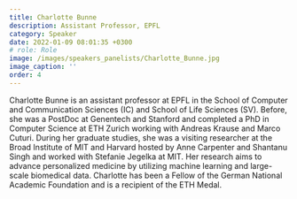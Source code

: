 ```yaml
---
title: Charlotte Bunne
description: Assistant Professor, EPFL
category: Speaker
date: 2022-01-09 08:01:35 +0300
# role: Role 
image: /images/speakers_panelists/Charlotte_Bunne.jpg
image_caption: ''
order: 4
---
```

Charlotte Bunne is an assistant professor at EPFL in the School
of Computer and Communication Sciences (IC) and School of Life Sciences (SV). Before, she was
a PostDoc at Genentech and Stanford and completed a PhD in Computer Science at ETH Zurich
working with Andreas Krause and Marco Cuturi. During her graduate studies, she was a visiting
researcher at the Broad Institute of MIT and Harvard hosted by Anne Carpenter and Shantanu Singh
and worked with Stefanie Jegelka at MIT. Her research aims to advance personalized medicine
by utilizing machine learning and large-scale biomedical data. Charlotte has been a Fellow of the
German National Academic Foundation and is a recipient of the ETH Medal.